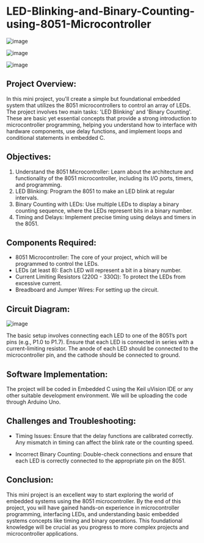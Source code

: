 # LED-Blinking-and-Binary-Counting-using-8051-Microcontroller
![image](https://github.com/user-attachments/assets/fc56e52b-baad-4741-9a3a-deaae45f6506)

![image](https://github.com/user-attachments/assets/6bd38a33-6ca0-4bfd-a991-36e64cdee468)

![image](https://github.com/user-attachments/assets/8ef47052-927d-49d7-a7ee-dfc0905c8ebc)


## Project Overview:

In this mini project, you'll create a simple but foundational embedded system that utilizes the 8051 microcontrollers to control an array of LEDs. The project involves two main tasks: 'LED Blinking' and 'Binary Counting'. These are basic yet essential concepts that provide a strong introduction to microcontroller programming, helping you understand how to interface with hardware components, use delay functions, and implement loops and conditional statements in embedded C.

## Objectives:

1. Understand the 8051 Microcontroller: Learn about the architecture and functionality of the 8051 microcontroller, including its I/O ports, timers, and programming.
2. LED Blinking: Program the 8051 to make an LED blink at regular intervals.
3. Binary Counting with LEDs: Use multiple LEDs to display a binary counting sequence, where the LEDs represent bits in a binary number.
4. Timing and Delays: Implement precise timing using delays and timers in the 8051.
 
## Components Required:

- 8051 Microcontroller: The core of your project, which will be programmed to control the LEDs.
- LEDs (at least 8): Each LED will represent a bit in a binary number.
- Current Limiting Resistors (220Ω - 330Ω): To protect the LEDs from excessive current.
- Breadboard and Jumper Wires: For setting up the circuit.

## Circuit Diagram:
![image](https://github.com/user-attachments/assets/ccffb6f4-a3f5-4a9b-9f69-2e96dafbca03)

The basic setup involves connecting each LED to one of the 8051’s port pins (e.g., P1.0 to P1.7). Ensure that each LED is connected in series with a current-limiting resistor. The anode of each LED should be connected to the microcontroller pin, and the cathode should be connected to ground.

## Software Implementation:

The project will be coded in Embedded C using the Keil uVision IDE or any other suitable development environment. We will be uploading the code through Arduino Uno.

## Challenges and Troubleshooting:

- Timing Issues: Ensure that the delay functions are calibrated correctly. Any mismatch in timing can affect the blink rate or the counting speed.
 
- Incorrect Binary Counting: Double-check connections and ensure that each LED is correctly connected to the appropriate pin on the 8051.


## Conclusion:

This mini project is an excellent way to start exploring the world of embedded systems using the 8051 microcontroller. By the end of this project, you will have gained hands-on experience in microcontroller programming, interfacing LEDs, and understanding basic embedded systems concepts like timing and binary operations. This foundational knowledge will be crucial as you progress to more complex projects and microcontroller applications.
